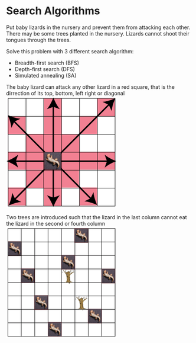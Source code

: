# Search Algorithms
Put baby lizards in the nursery and prevent them from attacking each other. There may be some trees planted in the nursery. Lizards cannot shoot their tongues through the trees.

Solve this problem with 3 different search algorithm:
* Breadth-first search (BFS)
* Depth-first search (DFS)
* Simulated annealing (SA)

The baby lizard can attack any other lizard in a red square, that is the dirrection of its top, bottom, left right or diagonal
<img src="img/attack%20range.png" width="300">

Two trees are introduced such that the lizard in the last column cannot eat the lizard in the second or fourth column
<img src="img/trees%20introduced.png" width="300">
